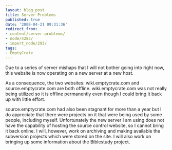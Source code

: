 ```yaml
---
layout: blog_post
title: Server Problems
published: true
date: '2008-04-21 09:31:36'
redirect_from:
- content/server-problems/
- node/4283/
- import_node/293/
tags:
- EmptyCrate
---
```


Due to a series of server mishaps that I will not bother going into right now, this website is now operating on a new server at a new host. 

As a consequence, the two websites: wiki.emptycrate.com and source.emptycrate.com are both offline. wiki.emptycrate.com was not really being utilized so it is offline permanently even though I could bring it back up with little effort. 

source.emptycrate.com had also been stagnant for more than a year but I do appreciate that there were projects on it that were being used by some people, including myself. Unfortunately the new server I am using does not have the capability of hosting the source control website, so I cannot bring it back online. I will, however, work on archiving and making available the subversion projects which were stored on the site. I will also work on bringing up some information about the Biblestudy project.
